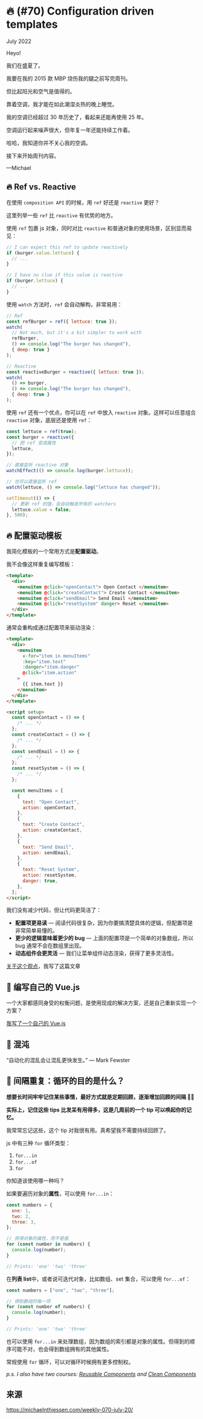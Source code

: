 # 🔥 (#70) Configuration driven templates

July 2022

Heyo!

我们在盛夏了。

我要在我的 2015 款 MBP 烧伤我的腿之前写完周刊。

但比起阳光和空气是值得的。

靠着空调，我才能在如此潮湿炎热的晚上睡觉。

我的空调已经超过 30 年历史了，看起来还能再使用 25 年。

空调运行起来噪声很大，但年复一年还能持续工作着。

哈哈，我知道你并不关心我的空调。

接下来开始周刊内容。

—Michael

## 🔥 Ref vs. Reactive

在使用 `composition API` 的时候，用 `ref` 好还是 `reactive` 更好？

这里列举一些 `ref` 比 `reactive` 有优势的地方。

使用 `ref` 包裹 js 对象，同时对比 `reactive` 和普通对象的使用场景，区别显而易见：

```javascript
// I can expect this ref to update reactively
if (burger.value.lettuce) {
  // ...
}

// I have no clue if this value is reactive
if (burger.lettuce) {
  // ...
}
```

使用 `watch` 方法时，`ref` 会自动解构，非常易用：

```javascript
// Ref
const refBurger = ref({ lettuce: true });
watch(
  // Not much, but it's a bit simpler to work with
  refBurger,
  () => console.log("The burger has changed"),
  { deep: true }
);

// Reactive
const reactiveBurger = reactive({ lettuce: true });
watch(
  () => burger,
  () => console.log("The burger has changed"),
  { deep: true }
);
```

使用 `ref` 还有一个优点，你可以在 `ref` 中放入 `reactive` 对象。这样可以任意组合 `reactive` 对象，底层还是使用 `ref`：

```javascript
const lettuce = ref(true);
const burger = reactive({
  // 把 ref 变成属性
  lettuce,
});

// 直接监听 reactive 对象
watchEffect(() => console.log(burger.lettuce));

// 也可以直接监听 ref
watch(lettuce, () => console.log("lettuce has changed"));

setTimeout(() => {
  // 更新 ref 的值，会自动触发所有的 watchers
  lettuce.value = false;
}, 500);
```

## 🔥 配置驱动模板

我简化模板的一个常用方式是**配置驱动**。

我不会像这样重复编写模板：

```html
<template>
  <div>
    <menuitem @click="openContact"> Open Contact </menuitem>
    <menuitem @click="createContact"> Create Contact </menuitem>
    <menuitem @click="sendEmail"> Send Email </menuitem>
    <menuitem @click="resetSystem" danger> Reset </menuitem>
  </div>
</template>
```

通常会重构成通过配置项来驱动渲染：

```html
<template>
  <div>
    <menuitem
      v-for="item in menuItems"
      :key="item.text"
      :danger="item.danger"
      @click="item.action"
    >
      {{ item.text }}
    </menuitem>
  </div>
</template>
```

```html
<script setup>
  const openContact = () => {
    /* ... */
  };
  const createContact = () => {
    /* ... */
  };
  const sendEmail = () => {
    /* ... */
  };
  const resetSystem = () => {
    /* ... */
  };

  const menuItems = [
    {
      text: "Open Contact",
      action: openContact,
    },
    {
      text: "Create Contact",
      action: createContact,
    },
    {
      text: "Send Email",
      action: sendEmail,
    },
    {
      text: "Reset System",
      action: resetSystem,
      danger: true,
    },
  ];
</script>
```

我们没有减少代码，但让代码更简洁了：

- **配置项更易读** — 阅读代码很复杂，因为你要搞清楚具体的逻辑，但配置项是非常简单易懂的。
- **更少的逻辑意味着更少的 bug** — 上面的配置项是一个简单的对象数组，所以 bug 通常不会在数组里出现。
- **动态组件会更灵活** — 我们让菜单组件动态渲染，获得了更多灵活性。

[关于这个观点](http://michaelnthiessen.com/reducing-redundant-repetition)，我写了这篇文章

## 📜 编写自己的 Vue.js

一个大家都感同身受的权衡问题，是使用现成的解决方案，还是自己重新实现一个方案？

[我写了一个自己的 Vue.js](https://www.dopefly.com/techblog/405/I-Wrote-My-Own-Vue-js)

## 💬 混沌

“自动化的混乱会让混乱更快发生。” — Mark Fewster

## 🧠 间隔重复：循环的目的是什么？

**想要长时间牢牢记住某些事情，最好方式就是定期回顾，逐渐增加回顾的间隔 👨‍🔬**

**实际上，记住这些 tips 比发呆有用得多，这是几周前的一个 tip 可以唤起你的记忆。**

我常常忘记这些，这个 tip 对我很有用。真希望我不需要持续回顾了。

js 中有三种 `for` 循环类型：

1. `for...in`
2. `for...of`
3. `for`

你知道该使用哪一种吗？

如果要遍历对象的**属性**，可以使用 `for...in`：

```javascript
const numbers = {
  one: 1,
  two: 2,
  three: 3,
};

// 获得对象的属性，而不是值
for (const number in numbers) {
  console.log(number);
}

// Prints: 'one' 'two' 'three'
```

在**列表 list**中，或者说可迭代对象，比如数组、set 集合，可以使用 `for...of`：

```javascript
const numbers = ["one", "two", "three"];

// 得到数组的每一项
for (const number of numbers) {
  console.log(number);
}

// Prints: 'one' 'two' 'three'
```

也可以使用 `for...in` 来处理数组，因为数组的索引都是对象的属性。但得到的顺序可能不对，也会得到数组拥有的其他属性。

常规使用 `for` 循环，可以对循环时候拥有更多控制权。

_p.s. I also have two courses: [Reusable Components](https://michaelnthiessen.com/reusable-components) and [Clean Components](https://michaelnthiessen.com/clean-components)_

## 来源

https://michaelnthiessen.com/weekly-070-july-20/
